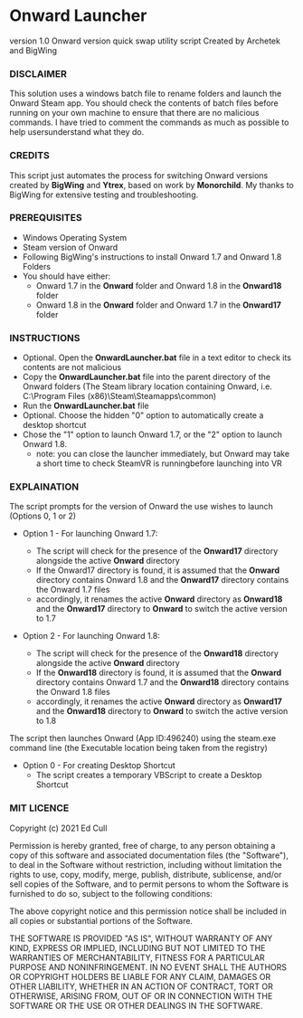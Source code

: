 # Onward Launcher
version 1.0
Onward version quick swap utility script
Created by Archetek and BigWing

### DISCLAIMER
This solution uses a windows batch file to rename folders and launch the Onward Steam app. You should check the contents of batch files before running on your own machine to ensure that there are no malicious commands. I have tried to comment the commands as much as possible to help usersunderstand what they do.

### CREDITS
This script just automates the process for switching Onward versions created by **BigWing** and **Ytrex**, based on work by **Monorchild**. My thanks to BigWing for extensive testing and troubleshooting.

### PREREQUISITES

- Windows Operating System
- Steam version of Onward
- Following BigWing's instructions to install Onward 1.7 and Onward 1.8 Folders
- You should have either:
  - Onward 1.7 in the **Onward** folder and Onward 1.8 in the **Onward18** folder
  - Onward 1.8 in the **Onward** folder and Onward 1.7 in the **Onward17** folder

### INSTRUCTIONS

- Optional. Open the **OnwardLauncher.bat** file in a text editor to check its contents are not malicious
- Copy the **OnwardLauncher.bat** file into the parent directory of the Onward folders (The Steam library location containing Onward, i.e. C:\Program Files (x86)\Steam\Steamapps\common)
- Run the **OnwardLauncher.bat** file
- Optional. Choose the hidden "0" option to automatically create a desktop shortcut
- Chose the "1" option to launch Onward 1.7, or the "2" option to launch Onward 1.8.
  - note: you can close the launcher immediately, but Onward may take a short time to check SteamVR is runningbefore launching into VR

### EXPLAINATION

The script prompts for the version of Onward the use wishes to launch (Options 0, 1 or 2)

- Option 1 - For launching Onward 1.7:
  - The script will check for the presence of the **Onward17** directory alongside the active **Onward** directory
  - If the Onward17 directory is found, it is assumed that the **Onward** directory contains Onward 1.8 and the **Onward17** directory contains the Onward 1.7 files
  - accordingly, it renames the active **Onward** directory as **Onward18** and the **Onward17** directory to **Onward** to switch the active version to 1.7

- Option 2 - For launching Onward 1.8:
  - The script will check for the presence of the **Onward18** directory alongside the active **Onward** directory
  - If the **Onward18** directory is found, it is assumed that the **Onward** directory contains Onward 1.7 and the **Onward18** directory contains the Onward 1.8 files
  - accordingly, it renames the active **Onward** directory as **Onward17** and the **Onward18** directory to **Onward** to switch the active version to 1.8

The script then launches Onward (App ID:496240) using the steam.exe command line (the Executable location being taken from the registry)

- Option 0 - For creating Desktop Shortcut
  - The script creates a temporary VBScript to create a Desktop Shortcut
	
### MIT LICENCE

Copyright (c) 2021 Ed Cull

Permission is hereby granted, free of charge, to any person obtaining a copy
of this software and associated documentation files (the "Software"), to deal
in the Software without restriction, including without limitation the rights
to use, copy, modify, merge, publish, distribute, sublicense, and/or sell
copies of the Software, and to permit persons to whom the Software is
furnished to do so, subject to the following conditions:

The above copyright notice and this permission notice shall be included in all
copies or substantial portions of the Software.

THE SOFTWARE IS PROVIDED "AS IS", WITHOUT WARRANTY OF ANY KIND, EXPRESS OR
IMPLIED, INCLUDING BUT NOT LIMITED TO THE WARRANTIES OF MERCHANTABILITY,
FITNESS FOR A PARTICULAR PURPOSE AND NONINFRINGEMENT. IN NO EVENT SHALL THE
AUTHORS OR COPYRIGHT HOLDERS BE LIABLE FOR ANY CLAIM, DAMAGES OR OTHER
LIABILITY, WHETHER IN AN ACTION OF CONTRACT, TORT OR OTHERWISE, ARISING FROM,
OUT OF OR IN CONNECTION WITH THE SOFTWARE OR THE USE OR OTHER DEALINGS IN THE
SOFTWARE.
